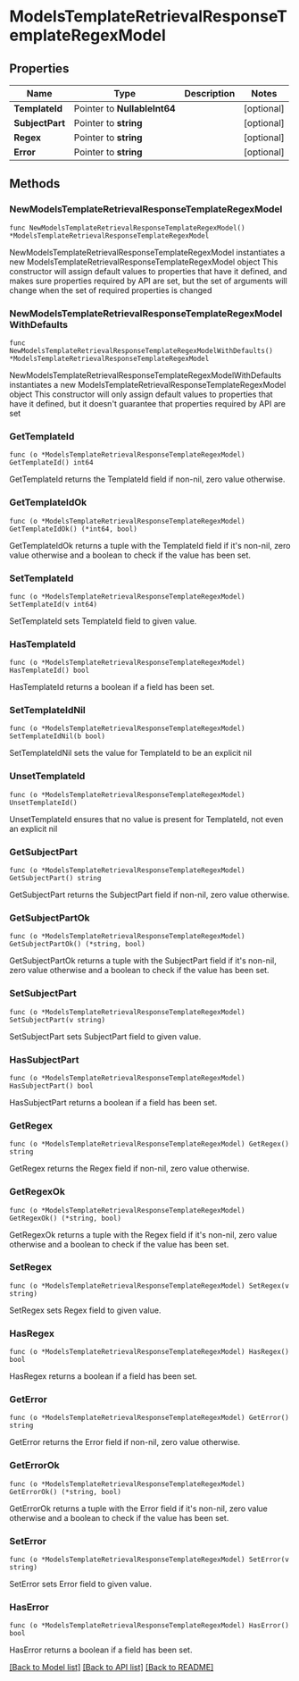 # ModelsTemplateRetrievalResponseTemplateRegexModel

## Properties

Name | Type | Description | Notes
------------ | ------------- | ------------- | -------------
**TemplateId** | Pointer to **NullableInt64** |  | [optional] 
**SubjectPart** | Pointer to **string** |  | [optional] 
**Regex** | Pointer to **string** |  | [optional] 
**Error** | Pointer to **string** |  | [optional] 

## Methods

### NewModelsTemplateRetrievalResponseTemplateRegexModel

`func NewModelsTemplateRetrievalResponseTemplateRegexModel() *ModelsTemplateRetrievalResponseTemplateRegexModel`

NewModelsTemplateRetrievalResponseTemplateRegexModel instantiates a new ModelsTemplateRetrievalResponseTemplateRegexModel object
This constructor will assign default values to properties that have it defined,
and makes sure properties required by API are set, but the set of arguments
will change when the set of required properties is changed

### NewModelsTemplateRetrievalResponseTemplateRegexModelWithDefaults

`func NewModelsTemplateRetrievalResponseTemplateRegexModelWithDefaults() *ModelsTemplateRetrievalResponseTemplateRegexModel`

NewModelsTemplateRetrievalResponseTemplateRegexModelWithDefaults instantiates a new ModelsTemplateRetrievalResponseTemplateRegexModel object
This constructor will only assign default values to properties that have it defined,
but it doesn't guarantee that properties required by API are set

### GetTemplateId

`func (o *ModelsTemplateRetrievalResponseTemplateRegexModel) GetTemplateId() int64`

GetTemplateId returns the TemplateId field if non-nil, zero value otherwise.

### GetTemplateIdOk

`func (o *ModelsTemplateRetrievalResponseTemplateRegexModel) GetTemplateIdOk() (*int64, bool)`

GetTemplateIdOk returns a tuple with the TemplateId field if it's non-nil, zero value otherwise
and a boolean to check if the value has been set.

### SetTemplateId

`func (o *ModelsTemplateRetrievalResponseTemplateRegexModel) SetTemplateId(v int64)`

SetTemplateId sets TemplateId field to given value.

### HasTemplateId

`func (o *ModelsTemplateRetrievalResponseTemplateRegexModel) HasTemplateId() bool`

HasTemplateId returns a boolean if a field has been set.

### SetTemplateIdNil

`func (o *ModelsTemplateRetrievalResponseTemplateRegexModel) SetTemplateIdNil(b bool)`

 SetTemplateIdNil sets the value for TemplateId to be an explicit nil

### UnsetTemplateId
`func (o *ModelsTemplateRetrievalResponseTemplateRegexModel) UnsetTemplateId()`

UnsetTemplateId ensures that no value is present for TemplateId, not even an explicit nil
### GetSubjectPart

`func (o *ModelsTemplateRetrievalResponseTemplateRegexModel) GetSubjectPart() string`

GetSubjectPart returns the SubjectPart field if non-nil, zero value otherwise.

### GetSubjectPartOk

`func (o *ModelsTemplateRetrievalResponseTemplateRegexModel) GetSubjectPartOk() (*string, bool)`

GetSubjectPartOk returns a tuple with the SubjectPart field if it's non-nil, zero value otherwise
and a boolean to check if the value has been set.

### SetSubjectPart

`func (o *ModelsTemplateRetrievalResponseTemplateRegexModel) SetSubjectPart(v string)`

SetSubjectPart sets SubjectPart field to given value.

### HasSubjectPart

`func (o *ModelsTemplateRetrievalResponseTemplateRegexModel) HasSubjectPart() bool`

HasSubjectPart returns a boolean if a field has been set.

### GetRegex

`func (o *ModelsTemplateRetrievalResponseTemplateRegexModel) GetRegex() string`

GetRegex returns the Regex field if non-nil, zero value otherwise.

### GetRegexOk

`func (o *ModelsTemplateRetrievalResponseTemplateRegexModel) GetRegexOk() (*string, bool)`

GetRegexOk returns a tuple with the Regex field if it's non-nil, zero value otherwise
and a boolean to check if the value has been set.

### SetRegex

`func (o *ModelsTemplateRetrievalResponseTemplateRegexModel) SetRegex(v string)`

SetRegex sets Regex field to given value.

### HasRegex

`func (o *ModelsTemplateRetrievalResponseTemplateRegexModel) HasRegex() bool`

HasRegex returns a boolean if a field has been set.

### GetError

`func (o *ModelsTemplateRetrievalResponseTemplateRegexModel) GetError() string`

GetError returns the Error field if non-nil, zero value otherwise.

### GetErrorOk

`func (o *ModelsTemplateRetrievalResponseTemplateRegexModel) GetErrorOk() (*string, bool)`

GetErrorOk returns a tuple with the Error field if it's non-nil, zero value otherwise
and a boolean to check if the value has been set.

### SetError

`func (o *ModelsTemplateRetrievalResponseTemplateRegexModel) SetError(v string)`

SetError sets Error field to given value.

### HasError

`func (o *ModelsTemplateRetrievalResponseTemplateRegexModel) HasError() bool`

HasError returns a boolean if a field has been set.


[[Back to Model list]](../README.md#documentation-for-models) [[Back to API list]](../README.md#documentation-for-api-endpoints) [[Back to README]](../README.md)


